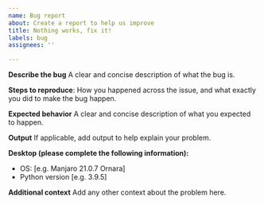 ```yaml
---
name: Bug report
about: Create a report to help us improve
title: Nothing works, fix it!
labels: bug
assignees: ''

---
```


**Describe the bug**
A clear and concise description of what the bug is.

**Steps to reproduce**: How you happened across the issue, and what exactly you did to make the bug happen.

**Expected behavior**
A clear and concise description of what you expected to happen.

**Output**
If applicable, add output to help explain your problem.

**Desktop (please complete the following information):**
 - OS: [e.g. Manjaro 21.0.7 Ornara]
 - Python version [e.g. 3.9.5]

**Additional context**
Add any other context about the problem here.
